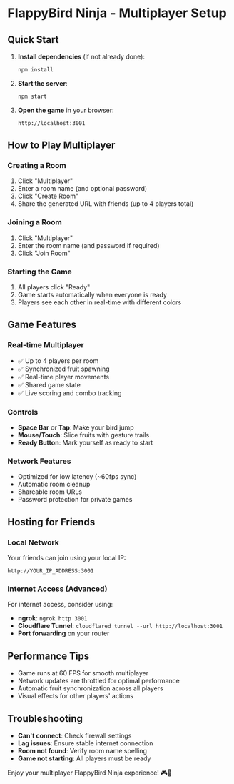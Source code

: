 # FlappyBird Ninja - Multiplayer Setup

## Quick Start

1. **Install dependencies** (if not already done):
   ```bash
   npm install
   ```

2. **Start the server**:
   ```bash
   npm start
   ```

3. **Open the game** in your browser:
   ```
   http://localhost:3001
   ```

## How to Play Multiplayer

### Creating a Room
1. Click "Multiplayer" 
2. Enter a room name (and optional password)
3. Click "Create Room"
4. Share the generated URL with friends (up to 4 players total)

### Joining a Room
1. Click "Multiplayer"
2. Enter the room name (and password if required)
3. Click "Join Room"

### Starting the Game
1. All players click "Ready" 
2. Game starts automatically when everyone is ready
3. Players see each other in real-time with different colors

## Game Features

### Real-time Multiplayer
- ✅ Up to 4 players per room
- ✅ Synchronized fruit spawning
- ✅ Real-time player movements
- ✅ Shared game state
- ✅ Live scoring and combo tracking

### Controls
- **Space Bar** or **Tap**: Make your bird jump
- **Mouse/Touch**: Slice fruits with gesture trails
- **Ready Button**: Mark yourself as ready to start

### Network Features
- Optimized for low latency (~60fps sync)
- Automatic room cleanup
- Shareable room URLs
- Password protection for private games

## Hosting for Friends

### Local Network
Your friends can join using your local IP:
```
http://YOUR_IP_ADDRESS:3001
```

### Internet Access (Advanced)
For internet access, consider using:
- **ngrok**: `ngrok http 3001`
- **Cloudflare Tunnel**: `cloudflared tunnel --url http://localhost:3001`
- **Port forwarding** on your router

## Performance Tips

- Game runs at 60 FPS for smooth multiplayer
- Network updates are throttled for optimal performance
- Automatic fruit synchronization across all players
- Visual effects for other players' actions

## Troubleshooting

- **Can't connect**: Check firewall settings
- **Lag issues**: Ensure stable internet connection
- **Room not found**: Verify room name spelling
- **Game not starting**: All players must be ready

Enjoy your multiplayer FlappyBird Ninja experience! 🎮🥷